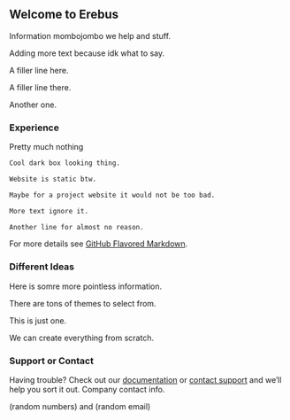 ## Welcome to Erebus

Information mombojombo we help and stuff.

Adding more text because idk what to say.

A filler line here.

A filler line there.

Another one.

### Experience

Pretty much nothing

```markdown
Cool dark box looking thing.

Website is static btw.

Maybe for a project website it would not be too bad.

More text ignore it.

Another line for almost no reason.
```

For more details see [GitHub Flavored Markdown](https://guides.github.com/features/mastering-markdown/).

### Different Ideas

Here is somre more pointless information.

There are tons of themes to select from.

This is just one.

We can create everything from scratch.

### Support or Contact

Having trouble? Check out our [documentation](https://help.github.com/categories/github-pages-basics/) or [contact support](https://github.com/contact) and we’ll help you sort it out. Company contact info.

(random numbers) and (random email)
